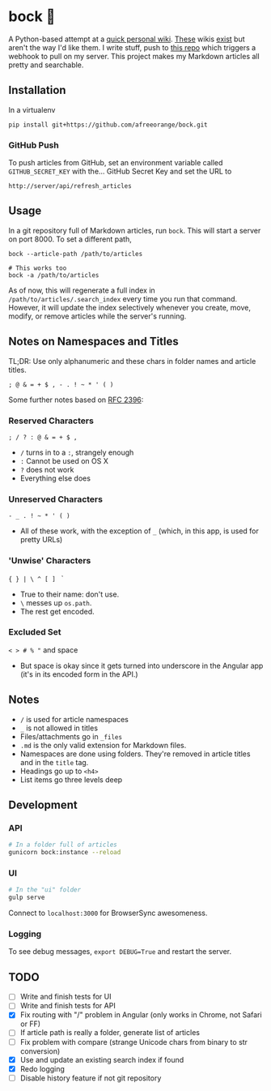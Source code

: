 bock :beer:
===========

A Python-based attempt at a [quick personal wiki][wiki_link]. [These][realms_wiki] wikis [exist][gollum] but aren't the way I'd like them. I write stuff, push to [this repo][article_repo] which triggers a webhook to pull on my server. This project makes my Markdown articles all pretty and searchable.

Installation
------------

In a virtualenv

    pip install git+https://github.com/afreeorange/bock.git

### GitHub Push

To push articles from GitHub, set an environment variable called `GITHUB_SECRET_KEY` with the... GitHub Secret Key and set the URL to

    http://server/api/refresh_articles

Usage
-----

In a git repository full of Markdown articles, run `bock`. This will start a server on port 8000. To set a different path, 

    bock --article-path /path/to/articles
    
    # This works too
    bock -a /path/to/articles

As of now, this will regenerate a full index in `/path/to/articles/.search_index` every time you run that command. However, it will update the index selectively whenever you create, move, modify, or remove articles while the server's running.

Notes on Namespaces and Titles
------------------------------

TL;DR: Use only alphanumeric and these chars in folder names and article titles.

    ; @ & = + $ , - . ! ~ * ' ( )

Some further notes based on [RFC 2396](http://www.ietf.org/rfc/rfc2396.txt):

### Reserved Characters

`; / ? : @ & = + $ ,`

* `/` turns in to a `:`, strangely enough
* `:` Cannot be used on OS X
* `?` does not work
* Everything else does

### Unreserved Characters

`- _ . ! ~ * ' ( )`

* All of these work, with the exception of `_` (which, in this app, is used for pretty URLs)

### 'Unwise' Characters

`{ } | \ ^ [ ] ` `

* True to their name: don't use.
* `\` messes up `os.path`.
* The rest get encoded.

### Excluded Set

`< > # % "` and space

* But space is okay since it gets turned into underscore in the Angular app (it's in its encoded form in the API.)

Notes
-----

* `/` is used for article namespaces
* `_` is not allowed in titles
* Files/attachments go in `_files`
* `.md` is the only valid extension for Markdown files.
* Namespaces are done using folders. They're removed in article titles and in the `title` tag.
* Headings go up to `<h4>`
* List items go three levels deep

Development
-----------

### API

```bash
# In a folder full of articles
gunicorn bock:instance --reload
```

### UI

```bash
# In the "ui" folder
gulp serve
```

Connect to `localhost:3000` for BrowserSync awesomeness.

### Logging

To see debug messages, `export DEBUG=True` and restart the server.

TODO
----

* [ ] Write and finish tests for UI
* [ ] Write and finish tests for API
* [x] Fix routing with "/" problem in Angular (only works in Chrome, not Safari or FF)
* [ ] If article path is really a folder, generate list of articles
* [ ] Fix problem with compare (strange Unicode chars from binary to str conversion)
* [x] Use and update an existing search index if found
* [x] Redo logging
* [ ] Disable history feature if not git repository

[realms_wiki]: https://github.com/scragg0x/realms-wiki
[gollum]: https://github.com/gollum/gollum
[article_repo]: https://github.com/afreeorange/wiki.nikhil.io.articles
[wiki_link]: http://wiki.nikhil.io
